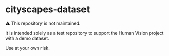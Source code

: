 # cityscapes-dataset


⚠️ This repository is not maintained.

It is intended solely as a test repository to support the Human Vision project with a demo dataset.

Use at your own risk.